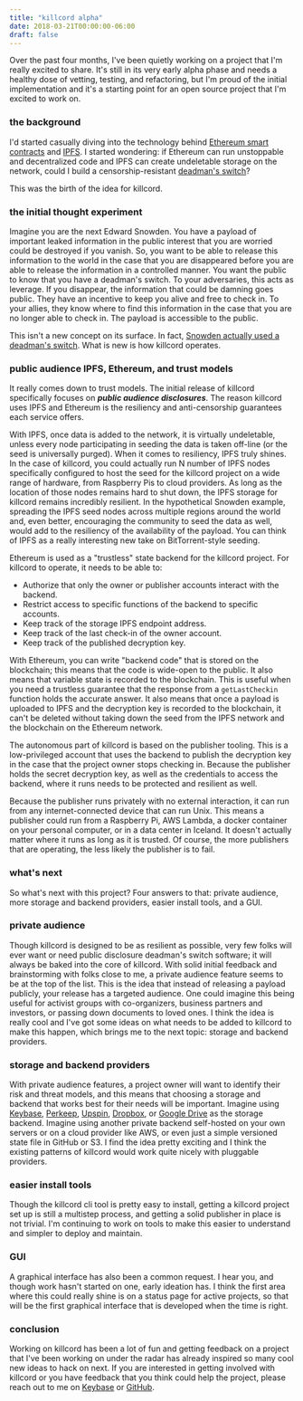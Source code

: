 ```yaml
---
title: "killcord alpha"
date: 2018-03-21T00:00:00-06:00
draft: false
---
```


Over the past four months, I've been quietly working on a project that I'm really excited to share. It's still in its very early alpha phase and needs a healthy dose of vetting, testing, and refactoring, but I'm proud of the initial implementation and it's a starting point for an open source project that I'm excited to work on. 

### the background

I'd started casually diving into the technology behind [Ethereum smart contracts](https://solidity.readthedocs.io/en/develop/introduction-to-smart-contracts.html) and [IPFS](https://ipfs.io/). I started wondering: if Ethereum can run unstoppable and decentralized code and IPFS can create undeletable storage on the network, could I build a censorship-resistant [deadman's switch](https://en.wikipedia.org/wiki/Dead_man%27s_switch)?

This was the birth of the idea for killcord.

### the initial thought experiment

Imagine you are the next Edward Snowden. You have a payload of important leaked information in the public interest that you are worried could be destroyed if you vanish. So, you want to be able to release this information to the world in the case that you are disappeared before you are able to release the information in a controlled manner. You want the public to know that you have a deadman's switch. To your adversaries, this acts as leverage. If you disappear, the information that could be damning goes public. They have an incentive to keep you alive and free to check in. To your allies, they know where to find this information in the case that you are no longer able to check in. The payload is accessible to the public.

This isn't a new concept on its surface. In fact, [Snowden actually used a deadman's switch](https://www.wired.com/2013/07/snowden-dead-mans-switch/). What is new is how killcord operates.

### public audience IPFS, Ethereum, and trust models

It really comes down to trust models. The initial release of killcord specifically focuses on ***public audience disclosures***. The reason killcord uses IPFS and Ethereum is the resiliency and anti-censorship guarantees each service offers. 

With IPFS, once data is added to the network, it is virtually undeletable, unless every node participating in seeding the data is taken off-line (or the seed is universally purged). When it comes to resiliency, IPFS truly shines. In the case of killcord, you could actually run N number of IPFS nodes specifically configured to host the seed for the killcord project on a wide range of hardware, from Raspberry Pis to cloud providers. As long as the location of those nodes remains hard to shut down, the IPFS storage for killcord remains incredibly resilient. In the hypothetical Snowden example, spreading the IPFS seed nodes across multiple regions around the world and, even better, encouraging the community to seed the data as well, would add to the resiliency of the availability of the payload. You can think of IPFS as a really interesting new take on BitTorrent-style seeding.

Ethereum is used as a "trustless" state backend for the killcord project. For killcord to operate, it needs to be able to:

- Authorize that only the owner or publisher accounts interact with the backend.
- Restrict access to specific functions of the backend to specific accounts.
- Keep track of the storage IPFS endpoint address.
- Keep track of the last check-in of the owner account.
- Keep track of the published decryption key.

With Ethereum, you can write "backend code" that is stored on the blockchain; this means that the code is wide-open to the public. It also means that variable state is recorded to the blockchain. This is useful when you need a trustless guarantee that the response from a `getLastCheckin` function holds the accurate answer. It also means that once a payload is uploaded to IPFS and the decryption key is recorded to the blockchain, it can't be deleted without taking down the seed from the IPFS network and the blockchain on the Ethereum network.

The autonomous part of killcord is based on the publisher tooling. This is a low-privileged account that uses the backend to publish the decryption key in the case that the project owner stops checking in. Because the publisher holds the secret decryption key, as well as the credentials to access the backend, where it runs needs to be protected and resilient as well. 

Because the publisher runs privately with no external interaction, it can run from any internet-connected device that can run Unix. This means a publisher could run from a Raspberry Pi, AWS Lambda, a docker container on your personal computer, or in a data center in Iceland. It doesn't actually matter where it runs as long as it is trusted. Of course, the more publishers that are operating, the less likely the publisher is to fail. 

### what's next

So what's next with this project? Four answers to that: private audience, more storage and backend providers, easier install tools, and a GUI.

### private audience

Though killcord is designed to be as resilient as possible, very few folks will ever want or need public disclosure deadman's switch software; it will always be baked into the core of killcord. With solid initial feedback and brainstorming with folks close to me, a private audience feature seems to be at the top of the list. This is the idea that instead of releasing a payload publicly, your release has a targeted audience. One could imagine this being useful for activist groups with co-organizers, business partners and investors, or passing down documents to loved ones. I think the idea is really cool and I've got some ideas on what needs to be added to killcord to make this happen, which brings me to the next topic: storage and backend providers.

### storage and backend providers

With private audience features, a project owner will want to identify their risk and threat models, and this means that choosing a storage and backend that works best for their needs will be important. Imagine using [Keybase](https://keybase.io/), [Perkeep](https://perkeep.org/), [Upspin](https://upspin.io/), [Dropbox](https://www.dropbox.com/), or [Google Drive](https://en.wikipedia.org/wiki/Google_Drive) as the storage backend. Imagine using another private backend self-hosted on your own servers or on a cloud provider like AWS, or even just a simple versioned state file in GitHub or S3. I find the idea pretty exciting and I think the existing patterns of killcord would work quite nicely with pluggable providers.

### easier install tools

Though the killcord cli tool is pretty easy to install, getting a killcord project set up is still a multistep process, and getting a solid publisher in place is not trivial. I'm continuing to work on tools to make this easier to understand and simpler to deploy and maintain. 

### GUI

A graphical interface has also been a common request. I hear you, and though work hasn't started on one, early ideation has. I think the first area where this could really shine is on a status page for active projects, so that will be the first graphical interface that is developed when the time is right.

### conclusion

Working on killcord has been a lot of fun and getting feedback on a project that I've been working on under the radar has already inspired so many cool new ideas to hack on next. If you are interested in getting involved with killcord or you have feedback that you think could help the project, please reach out to me on [Keybase](http://keybase.io/rjrbt) or [GitHub](https://github.com/rjrbt).
